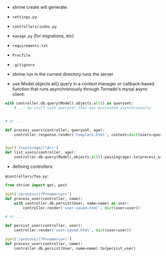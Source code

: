 * shrine create will generate:

* `settings.py`
* `controllers/index.py`
* `manage.py` (for migrations, etc)
* `requirements.txt`
* `Procfile`
* `.gitignore`

* shrine run in the current directory runs the server

* use Model.objects.all().query in a context manager or callback-based function that runs asynchronously through Tornado's mysql async client:

```python
with controller.db.query(Model).objects.all() as queryset:
    # ... do stuff with queryset that was evaluated asynchronously


# or ...

def process_users(controller, queryset, age):
    controller.response.render('template.html', context=dict(users=queryset))


@get('/users/age/(\d+)')
def list_users(controller, age):
    controller.db.query(Model).objects.all().passing(age).to(process_users)
```


* defining controllers:

`@controllers/foo.py`:

```python
from shrine import get, post

@get('/process/(?P<name>\w+)')
def process_user(controller, name):
    with controller.db.persist(User, name=name) as user:
        controller.render('user-saved.html', dict(user=user))

# or ...

def persist_user(controller, user):
    controller.render('user-saved.html', dict(user=user))

@get('/process/(?P<name>\w+)')
def process_user(controller, name):
    controller.db.persist(User, name=name).to(persist_user)

```
